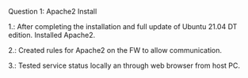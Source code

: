 Question 1: Apache2 Install<br>

1.: After completing the installation and full update of Ubuntu 21.04 DT edition. Installed Apache2.<br>

2.: Created rules for Apache2 on the FW to allow communication.<br>

3.:  Tested service status locally an through web browser from host PC.<br>
